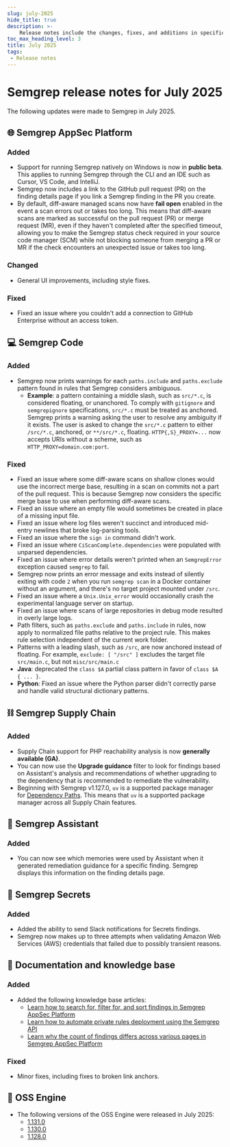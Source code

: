 ```yaml
---
slug: july-2025
hide_title: true
description: >-
    Release notes include the changes, fixes, and additions in specific versions of Semgrep.
toc_max_heading_level: 3
title: July 2025
tags:
 - Release notes
---
```


<!-- Remember to update index page -->
 
# Semgrep release notes for July 2025

The following updates were made to Semgrep in July 2025.

## 🌐 Semgrep AppSec Platform

### Added

- Support for running Semgrep natively on Windows is now in **public beta**. This applies to running Semgrep through the CLI and an IDE such as Cursor, VS Code, and IntelliJ.
- Semgrep now includes a link to the GitHub pull request (PR) on the finding details page if you link a Semgrep finding in the PR you create.
- By default, diff-aware managed scans now have **fail open** enabled in the event a scan errors out or takes too long. This means that diff-aware scans are marked as successful on the pull request (PR) or merge request (MR), even if they haven't completed after the specified timeout, allowing you to make the Semgrep status check required in your source code manager (SCM) while not blocking someone from merging a PR or MR if the check encounters an unexpected issue or takes too long.

### Changed

- General UI improvements, including style fixes.

### Fixed

- Fixed an issue where you couldn't add a connection to GitHub Enterprise without an access token.

## 💻 Semgrep Code

### Added

- Semgrep now prints warnings for each `paths.include` and `paths.exclude` pattern found in rules that Semgrep considers ambiguous. 
  - **Example**: a pattern containing a middle slash, such as `src/*.c`, is considered floating, or unanchored. To comply with `gitignore` and `semgrepignore` specifications, `src/*.c` must be treated as anchored. Semgrep prints a warning asking the user to resolve any ambiguity if it exists. The user is asked to change the `src/*.c` pattern to either `/src/*.c`, anchored, or `**/src/*.c`, floating. 
`HTTP{,S}_PROXY=...` now accepts URIs without a scheme, such as `HTTP_PROXY=domain.com:port`.

### Fixed

- Fixed an issue where some diff-aware scans on shallow clones would use the incorrect merge base, resulting in a scan on commits not a part of the pull request. This is because Semgrep now considers the specific merge base to use when performing diff-aware scans. 
- Fixed an issue where an empty file would sometimes be created in place of a missing input file.
- Fixed an issue where log files weren't succinct and introduced mid-entry newlines that broke log-parsing tools.
- Fixed an issue where the `sign in` command didn't work.
- Fixed an issue where `CiScanComplete.dependencies` were populated with unparsed dependencies.
- Fixed an issue where error details weren't printed when an `SemgrepError` exception caused `semgrep` to fail.
- Semgrep now prints an error message and exits instead of silently exiting with code `2` when you run `semgrep scan` in a Docker container without an argument, and there's no target project mounted under `/src`.
- Fixed an issue where a `Unix.Unix_error` would occasionally crash the experimental language server on startup.
- Fixed an issue where scans of large repositories in debug mode resulted in overly large logs.
- Path filters, such as `paths.exclude` and `paths.include` in rules, now apply to normalized file paths relative to the project rule. This makes rule selection independent of the current work folder.
- Patterns with a leading slash, such as `/src`, are now anchored instead
of floating. For example, `exclude: [ "/src" ]` excludes the target
file `src/main.c`, but not `misc/src/main.c`
- **Java**: deprecated the `class $A` partial class pattern in favor of `class $A { ... }`.
- **Python**: Fixed an issue where the Python parser didn't correctly parse and handle valid structural dictionary patterns.

## ⛓️ Semgrep Supply Chain

### Added

- Supply Chain support for PHP reachability analysis is now **generally available (GA)**.
- You can now use the **Upgrade guidance** filter to look for findings based on Assistant's analysis and recommendations of whether upgrading to the dependency that is recommended to remediate the vulnerability.
- Beginning with Semgrep v1.127.0, `uv` is a supported package manager for [Dependency Paths](/semgrep-supply-chain/dependency-search#view-the-dependency-path). This means that `uv` is a supported package manager across all Supply Chain features.

## 🤖 Semgrep Assistant

### Added

- You can now see which memories were used by Assistant when it generated remediation guidance for a specific finding. Semgrep displays this information on the finding details page.

## 🔐 Semgrep Secrets

### Added

- Added the ability to send Slack notifications for Secrets findings.
- Semgrep now makes up to three attempts when validating Amazon Web Services (AWS) credentials that failed due to possibly transient reasons.

## 📝 Documentation and knowledge base

### Added

- Added the following knowledge base articles:
  - [Learn how to search for, filter for, and sort findings in Semgrep AppSec Platform](/kb/semgrep-appsec-platform/search-filter-sort-findings)
  - [Learn how to automate private rules deployment using the Semgrep API](/kb/semgrep-appsec-platform/automate-rules-deployment)
  - [Learn why the count of findings differs across various pages in Semgrep AppSec Platform](/kb/semgrep-appsec-platform/findings-count-differ-platform)

### Fixed

- Minor fixes, including fixes to broken link anchors.

## 🔧 OSS Engine

* The following versions of the OSS Engine were released in July 2025:
  * [<i class="fas fa-external-link fa-xs"></i>1.131.0](https://github.com/semgrep/semgrep/releases/tag/v1.131.0)
  * [<i class="fas fa-external-link fa-xs"></i>1.130.0](https://github.com/semgrep/semgrep/releases/tag/v1.130.0)
  * [<i class="fas fa-external-link fa-xs"></i>1.128.0](https://github.com/semgrep/semgrep/releases/tag/v1.128.0)
